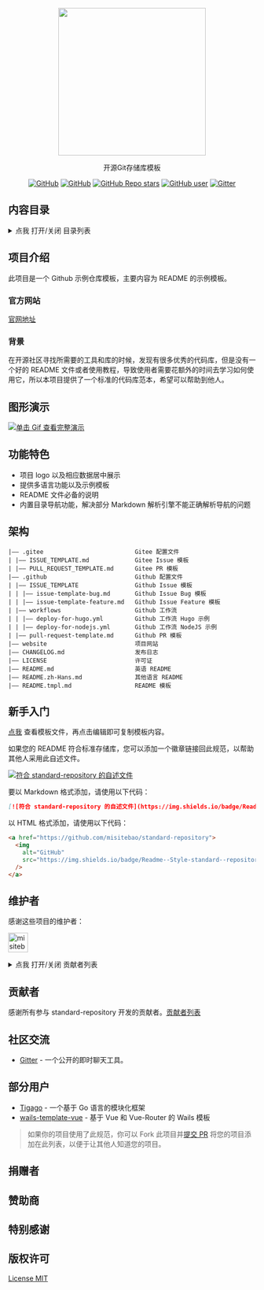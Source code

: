 <p align="center">
  <img src="https://cdn.jsdelivr.net/gh/misitebao/standard-repository@main/logo.gif" height="300" />
</p>
<p align="center">
  开源Git存储库模板
</p>
<p align="center">
  <a href="https://github.com/misitebao/standard-repository/blob/main/LICENSE"><img alt="GitHub" src="https://img.shields.io/github/license/misitebao/standard-repository?style=flat-square"/></a>
  <a href="https://github.com/misitebao/standard-repository"><img alt="GitHub" src="https://img.shields.io/badge/Readme--Style-standard--repository-brightgreen?style=flat-square&color=f83500"/></a>
  <a href="https://github.com/misitebao/standard-repository"><img alt="GitHub Repo stars" src="https://img.shields.io/github/stars/misitebao/standard-repository?style=flat-square"/></a>
  <a href="https://github.com/misitebao"><img alt="GitHub user" src="https://img.shields.io/badge/author-misitebao-brightgreen?style=flat-square"/></a>
  <a href="https://gitter.im/misitebao/standard-repository"><img alt="Gitter" src="https://img.shields.io/gitter/room/misitebao/standard-repository?style=flat-square&color=4ab494"/></a>
</p>

<span id="nav-2"></span>

## 内容目录

<details>
  <summary>点我 打开/关闭 目录列表</summary>

- [内容目录](#nav-2)
- [项目介绍](#nav-3)
  - [官方网站](#nav-3-1)
  - [背景](#nav-3-2)
- [图形演示](#nav-4)
- [功能特色](#nav-5)
- [架构](#nav-6)
- [新手入门](#nav-7)
- [维护者](#nav-8)
- [贡献者](#nav-9)
- [社区交流](#nav-10)
- [部分用户](#nav-11)
- [发布记录](https://github.com/misitebao/standard-repository/blob/main/CHANGELOG.md)
- [捐赠者](#nav-12)
- [赞助商](#nav-13)
- [特别感谢](#nav-14)
- [版权许可](#nav-15)

</details>

<span id="nav-3"></span>

## 项目介绍

此项目是一个 Github 示例仓库模板，主要内容为 README 的示例模板。

<span id="nav-3-1"></span>

### 官方网站

[官网地址](https://standard-repository.vercel.app)

<span id="nav-3-2"></span>

### 背景

在开源社区寻找所需要的工具和库的时候，发现有很多优秀的代码库，但是没有一个好的 README 文件或者使用教程，导致使用者需要花额外的时间去学习如何使用它，所以本项目提供了一个标准的代码库范本，希望可以帮助到他人。

<span id="nav-4"></span>

## 图形演示

[![单击 Gif 查看完整演示](https://cdn.jsdelivr.net/gh/misitebao/CDN@main/md/template-git-repository-mini.gif)](https://www.bilibili.com/video/BV1d64y1B7pe?share_source=copy_web)

<span id="nav-5"></span>

## 功能特色

- 项目 logo 以及相应数据居中展示
- 提供多语言功能以及示例模板
- README 文件必备的说明
- 内置目录导航功能，解决部分 Markdown 解析引擎不能正确解析导航的问题

<span id="nav-6"></span>

## 架构

```
|—— .gitee                          Gitee 配置文件
| |—— ISSUE_TEMPLATE.md             Gitee Issue 模板
| |—— PULL_REQUEST_TEMPLATE.md      Gitee PR 模板
|—— .github                         Github 配置文件
| |—— ISSUE_TEMPLATE                Github Issue 模板
| | |—— issue-template-bug.md       Github Issue Bug 模板
| | |—— issue-template-feature.md   Github Issue Feature 模板
| |—— workflows                     Github 工作流
| | |—— deploy-for-hugo.yml         Github 工作流 Hugo 示例
| | |—— deploy-for-nodejs.yml       Github 工作流 NodeJS 示例
| |—— pull-request-template.md      Github PR 模板
|—— website                         项目网站
|—— CHANGELOG.md                    发布日志
|—— LICENSE                         许可证
|—— README.md                       英语 README
|—— README.zh-Hans.md               其他语言 README
|—— README.tmpl.md                  README 模板

```

<span id="nav-7"></span>

## 新手入门

[点我](https://github.com/misitebao/standard-repository/blob/main/copy-template/README.zh-Hans.tmpl.md) 查看模板文件，再点击编辑即可复制模板内容。

如果您的 README 符合标准存储库，您可以添加一个徽章链接回此规范，以帮助其他人采用此自述文件。

[![符合 standard-repository 的自述文件](https://img.shields.io/badge/Readme--Style-standard--repository-brightgreen?style=flat-square&color=f83500)](https://github.com/misitebao/standard-repository)

要以 Markdown 格式添加，请使用以下代码：

```markdown
[![符合 standard-repository 的自述文件](https://img.shields.io/badge/Readme--Style-standard--repository-brightgreen?style=flat-square&color=f83500)](https://github.com/misitebao/standard-repository)
```

以 HTML 格式添加，请使用以下代码：

```html
<a href="https://github.com/misitebao/standard-repository">
  <img
    alt="GitHub"
    src="https://img.shields.io/badge/Readme--Style-standard--repository-brightgreen?style=flat-square&color=f83500"
  />
</a>
```

<span id="nav-8"></span>

## 维护者

感谢这些项目的维护者：

<a href="https://github.com/misitebao"><img src="https://github.com/misitebao.png" width="40" height="40" alt="misitebao" title="misitebao"/></a>

<details>
  <summary>点我 打开/关闭 贡献者列表</summary>

- [米司特包](https://github.com/misitebao) - 项目作者，全栈工程师。

</details>

<span id="nav-9"></span>

## 贡献者

感谢所有参与 standard-repository 开发的贡献者。[贡献者列表](https://github.com/misitebao/standard-repository/graphs/contributors)

<span id="nav-10"></span>

## 社区交流

- [Gitter](https://gitter.im/misitebao/standard-repository) - 一个公开的即时聊天工具。

<span id="nav-11"></span>

## 部分用户

- [Tigago](https://github.com/tigateam/tigago) - 一个基于 Go 语言的模块化框架
- [wails-template-vue](https://github.com/misitebao/wails-template-vue) - 基于 Vue 和 Vue-Router 的 Wails 模板

> 如果你的项目使用了此规范，你可以 Fork 此项目并[提交 PR](https://github.com/misitebao/standard-repository/pulls) 将您的项目添加在此列表，以便于让其他人知道您的项目。

<span id="nav-12"></span>

## 捐赠者

<span id="nav-13"></span>

## 赞助商

<span id="nav-14"></span>

## 特别感谢

<span id="nav-15"></span>

## 版权许可

[License MIT](https://github.com/misitebao/standard-repository/blob/main/LICENSE)

